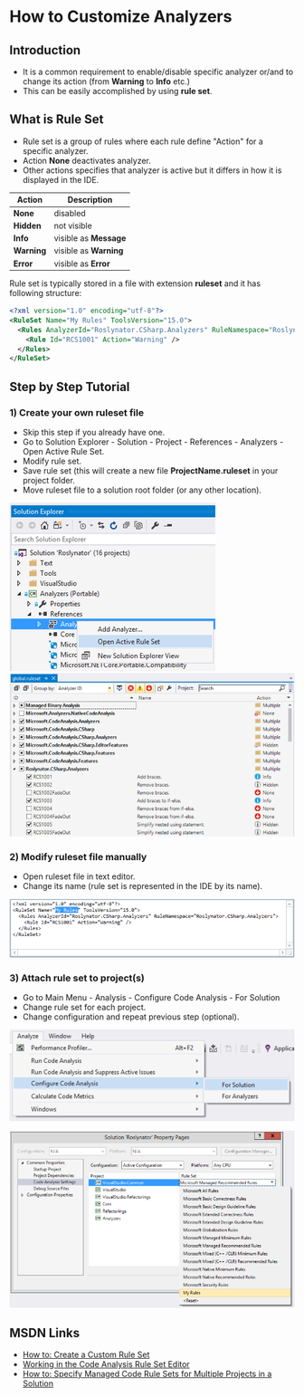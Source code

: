 ﻿# How to Customize Analyzers

## Introduction

* It is a common requirement to enable/disable specific analyzer or/and to change its action (from **Warning** to **Info** etc.)
* This can be easily accomplished by using **rule set**.

## What is Rule Set

* Rule set is a group of rules where each rule define "Action" for a specific analyzer.
* Action **None** deactivates analyzer.
* Other actions specifies that analyzer is active but it differs in how it is displayed in the IDE.
  
Action | Description
--- | ---
**None** | disabled
**Hidden** | not visible
**Info** | visible as **Message**
**Warning** | visible as **Warning**
**Error** | visible as **Error**

Rule set is typically stored in a file with extension **ruleset** and it has following structure:

```xml
<?xml version="1.0" encoding="utf-8"?>
<RuleSet Name="My Rules" ToolsVersion="15.0">
  <Rules AnalyzerId="Roslynator.CSharp.Analyzers" RuleNamespace="Roslynator.CSharp.Analyzers">
    <Rule Id="RCS1001" Action="Warning" />
  </Rules>
</RuleSet>
```

## Step by Step Tutorial

### 1) Create your own ruleset file

* Skip this step if you already have one.
* Go to Solution Explorer - Solution - Project - References - Analyzers - Open Active Rule Set.
* Modify rule set.
* Save rule set (this will create a new file **ProjectName.ruleset** in your project folder.
* Move ruleset file to a solution root folder (or any other location).

![Open Active Rule Set](/images/OpenActiveRuleSet.png)
![Rule Set Editor](/images/RuleSetEditor.png)

### 2) Modify ruleset file manually

* Open ruleset file in text editor.
* Change its name (rule set is represented in the IDE by its name).

![Edit RuleSet File](/images/EditRuleSetFile.png)

### 3) Attach rule set to project(s)

* Go to Main Menu - Analysis - Configure Code Analysis - For Solution
* Change rule set for each project.
* Change configuration and repeat previous step (optional).

![Configure Code Analysis for Solution](/images/ConfigureCodeAnalysisForSolution.png)

![Code Analysis Settings](/images/CodeAnalysisSettings.png)

## MSDN Links

* [How to: Create a Custom Rule Set](https://msdn.microsoft.com/en-us/library/dd264974.aspx)
* [Working in the Code Analysis Rule Set Editor](https://msdn.microsoft.com/en-us/library/dd380626.aspx)
* [How to: Specify Managed Code Rule Sets for Multiple Projects in a Solution](https://msdn.microsoft.com/en-us/library/dd465181.aspx)